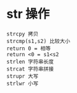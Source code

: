 # str 操作

    strcpy 拷贝
    strcmp(s1,s2) 比较大小
    return 0 = 相等
    return <0 = s1<s2
    strlen 字符串长度
    strcat 字符串拼接
    strupr 大写
    strlwr 小写